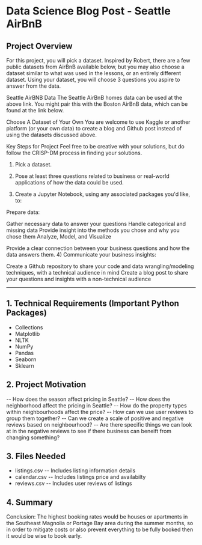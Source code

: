 # Data Science Blog Post - Seattle AirBnB

## Project Overview 
For this project, you will pick a dataset. Inspired by Robert, there are a few public datasets from AirBnB available below, but you may also choose a dataset similar to what was used in the lessons, or an entirely different dataset. Using your dataset, you will choose 3 questions you aspire to answer from the data.

Seattle AirBNB Data
The Seattle AirBnB homes data can be used at the above link. You might pair this with the Boston AirBnB data, which can be found at the link below.

Choose A Dataset of Your Own
You are welcome to use Kaggle or another platform (or your own data) to create a blog and Github post instead of using the datasets discussed above.

Key Steps for Project
Feel free to be creative with your solutions, but do follow the CRISP-DM process in finding your solutions.

1) Pick a dataset.

2) Pose at least three questions related to business or real-world applications of how the data could be used.

3) Create a Jupyter Notebook, using any associated packages you'd like, to:

Prepare data:

Gather necessary data to answer your questions
Handle categorical and missing data
Provide insight into the methods you chose and why you chose them
Analyze, Model, and Visualize

Provide a clear connection between your business questions and how the data answers them.
4) Communicate your business insights:

Create a Github repository to share your code and data wrangling/modeling techniques, with a technical audience in mind
Create a blog post to share your questions and insights with a non-technical audience

---------------------------------------------------------------------------------------------------------------------------

## 1. Technical Requirements (Important Python Packages)

  - Collections
  - Matplotlib
  - NLTK
  - NumPy
  - Pandas
  - Seaborn
  - Sklearn
  
## 2. Project Motivation
  -- How does the season affect pricing in Seattle? 
  -- How does the neighborhood affect the pricing in Seattle? 
  -- How do the property types within neighbourhoods affect the price? 
  -- How can we use user reviews to group them together? 
  -- Can we create a scale of positive and negative reviews based on neighbourhood? 
  -- Are there specific things we can look at in the negative reviews to see if there business can beneift from changing something? 
## 3. Files Needed
  - listings.csv -- Includes listing information details
  - calendar.csv -- Includes listings price and availabilty
  - reviews.csv -- Includes user reviews of listings
## 4. Summary
Conclusion:
The highest booking rates would be houses or apartments in the Southeast Magnolia or Portage Bay area during the summer months, so in order to mitigate costs or also prevent everything to be fully booked then it would be wise to book early.

